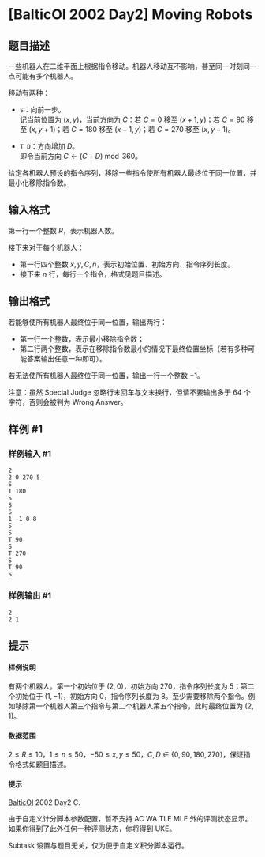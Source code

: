 # [BalticOI 2002 Day2] Moving Robots

## 题目描述

一些机器人在二维平面上根据指令移动。机器人移动互不影响，甚至同一时刻同一点可能有多个机器人。

移动有两种：
- `S`：向前一步。  
  记当前位置为 $(x, y)$，当前方向为 $C$：若 $C = 0$ 移至 $(x + 1, y)$；若 $C = 90$ 移至 $(x, y + 1)$；若 $C = 180$ 移至 $(x - 1, y)$；若 $C = 270$ 移至 $(x, y - 1)$。
  
- `T D`：方向增加 $D$。  
  即令当前方向 $C \gets (C + D) \bmod 360$。



给定各机器人预设的指令序列，移除一些指令使所有机器人最终位于同一位置，并最小化移除指令数。

## 输入格式

第一行一个整数 $R$，表示机器人数。

接下来对于每个机器人：

- 第一行四个整数 $x, y, C, n$，表示初始位置、初始方向、指令序列长度。
- 接下来 $n$ 行，每行一个指令，格式见题目描述。

## 输出格式

若能够使所有机器人最终位于同一位置，输出两行：
- 第一行一个整数，表示最小移除指令数；
- 第二行两个整数，表示在移除指令数最小的情况下最终位置坐标（若有多种可能答案输出任意一种即可）。

若无法使所有机器人最终位于同一位置，输出一行一个整数 $-1$。

注意：虽然 Special Judge 忽略行末回车与文末换行，但请不要输出多于 $64$ 个字符，否则会被判为 Wrong Answer。

## 样例 #1

### 样例输入 #1
```
2 
2 0 270 5 
S 
T 180 
S 
S 
S 
1 -1 0 8 
S 
S 
T 90 
S 
T 270 
S 
T 90 
S
```

### 样例输出 #1

```
2 
2 1
```

## 提示

#### 样例说明

有两个机器人。第一个初始位于 $(2, 0)$，初始方向 $270$，指令序列长度为 $5$；第二个初始位于 $(1, -1)$，初始方向 $0$，指令序列长度为 $8$。至少需要移除两个指令。例如移除第一个机器人第三个指令与第二个机器人第五个指令，此时最终位置为 $(2, 1)$。

#### 数据范围

$2 \le R \le 10$，$1 \le n \le 50$，$-50 \le x, y \le 50$，$C, D \in \lbrace 0, 90, 180, 270 \rbrace$，保证指令格式如题目描述。

#### 提示

[BalticOI](https://boi.cses.fi/contests.php) 2002 Day2 C.

由于自定义计分脚本参数配置，暂不支持 AC WA TLE MLE 外的评测状态显示。如果你得到了此外任何一种评测状态，你将得到 UKE。

Subtask 设置与题目无关，仅为便于自定义积分脚本运行。

